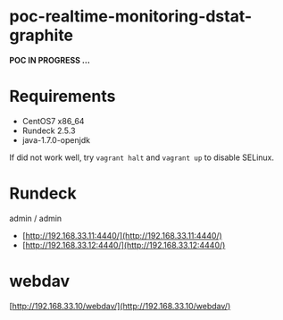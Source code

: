 poc-realtime-monitoring-dstat-graphite
=========================================

**POC IN PROGRESS ...**

# Requirements

- CentOS7 x86_64
- Rundeck 2.5.3
- java-1.7.0-openjdk

If did not work well,
try ``vagrant halt`` and ``vagrant up`` to disable SELinux.

# Rundeck

admin / admin

- [http://192.168.33.11:4440/](http://192.168.33.11:4440/)
- [http://192.168.33.12:4440/](http://192.168.33.12:4440/)

# webdav

[http://192.168.33.10/webdav/](http://192.168.33.10/webdav/)

